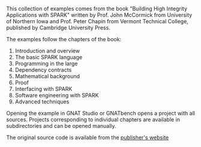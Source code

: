This collection of examples comes from the book "Building High Integrity
Applications with SPARK" written by Prof. John McCormick from University of
Northern Iowa and Prof. Peter Chapin from Vermont Technical College, published
by Cambridge University Press.

The examples follow the chapters of the book:

1. Introduction and overview
2. The basic SPARK language
3. Programming in the large
4. Dependency contracts
5. Mathematical background
6. Proof
7. Interfacing with SPARK
8. Software engineering with SPARK
9. Advanced techniques

Opening the example in GNAT Studio or GNATbench opens a project with all
sources. Projects corresponding to individual chapters are available in
subdirectories and can be opened manually.

The original source code is available from the [publisher's
website](http://www.cambridge.org/us/academic/subjects/computer-science/programming-languages-and-applied-logic/building-high-integrity-applications-spark)

